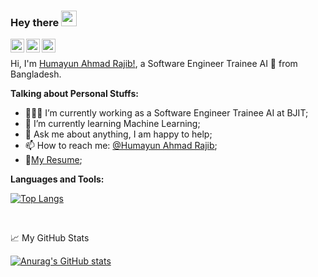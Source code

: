 ### Hey there <img src="https://media.giphy.com/media/hvRJCLFzcasrR4ia7z/giphy.gif" width="25px">

<a href="#">
  <img align="left" alt="Humayun Ahmad Rajib | Twitter" width="22px" src="https://github.com/johan/svg-cleanups/blob/master/logos/twitter.svg" />
</a>
<a href="#">
  <img align="left" alt="Humayun Ahmad Rajib" width="22px" src="https://github.com/gauravghongde/social-icons/blob/master/PNG/Color/LinkedIN.png" />
</a>
 <a href="#">
  <img align="left" alt="Facebook" title="Facebook"  width="22px" src="https://raw.githubusercontent.com/gauravghongde/social-icons/9d939e1c5b7ea4a24ac39c3e4631970c0aa1b920/SVG/Color/Facebook.svg">
</a>

<br />

Hi, I'm [Humayun Ahmad Rajib!](), a Software Engineer Trainee AI 🚀 from Bangladesh.


  
**Talking about Personal Stuffs:**

- 👨🏽‍💻 I’m currently working as a Software Engineer Trainee AI at BJIT;
- 🌱 I’m currently learning Machine Learning; 
- 💬 Ask me about anything, I am happy to help;
- 📫 How to reach me: [@Humayun Ahmad Rajib]();
- 📝[My Resume]();

**Languages and Tools:**  

[![Top Langs](https://github-readme-stats.vercel.app/api/top-langs/?username=humayun-bjit)](https://github.com/humayun-bjit/github-readme-stats)

<br />

📈 My GitHub Stats

[![Anurag's GitHub stats](https://github-readme-stats.vercel.app/api?username=humayun-bjit)](https://github.com/humayun-bjit/github-readme-stats)
